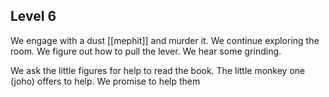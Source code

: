 ## Level 6

We engage with a dust [[mephit]] and murder it. We continue exploring the room. We figure out how to pull the lever. We hear some grinding.

We ask the little figures for help to read the book. The little monkey one (joho) offers to help. We promise to help them 